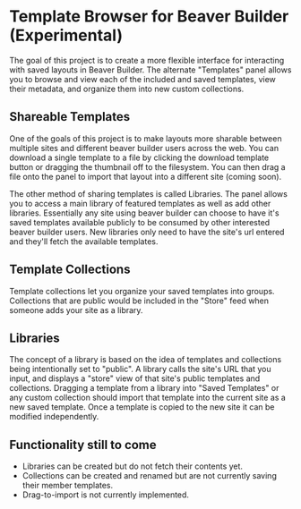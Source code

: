 # Template Browser for Beaver Builder (Experimental)

The goal of this project is to create a more flexible interface for interacting with saved layouts in Beaver Builder. The alternate "Templates" panel allows you to browse and view each of the included and saved templates, view their metadata, and organize them into new custom collections.

## Shareable Templates
One of the goals of this project is to make layouts more sharable between multiple sites and different beaver builder users across the web. You can download a single template to a file by clicking the download template button or dragging the thumbnail off to the filesystem. You can then drag a file onto the panel to import that layout into a different site (coming soon).

The other method of sharing templates is called Libraries. The panel allows you to access a main library of featured templates as well as add other libraries. Essentially any site using beaver builder can choose to have it's saved templates available publicly to be consumed by other interested beaver builder users. New libraries only need to have the site's url entered and they'll fetch the available templates.

## Template Collections
Template collections let you organize your saved templates into groups. Collections that are public would be included in the "Store" feed when someone adds your site as a library.

## Libraries
The concept of a library is based on the idea of templates and collections being intentionally set to "public". A library calls the site's URL that you input, and displays a "store" view of that site's public templates and collections. Dragging a template from a library into "Saved Templates" or any custom collection should import that template into the current site as a new saved template. Once a template is copied to the new site it can be modified independently.

## Functionality still to come
* Libraries can be created but do not fetch their contents yet.
* Collections can be created and renamed but are not currently saving their member templates.
* Drag-to-import is not currently implemented.
